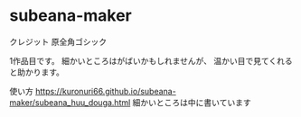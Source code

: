 # subeana-maker

クレジット
原全角ゴシック

1作品目です。
細かいところはがばいかもしれませんが、
温かい目で見てくれると助かります。

使い方
https://kuronuri66.github.io/subeana-maker/subeana_huu_douga.html
細かいところは中に書いています
